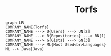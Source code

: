 <h1 align="center">Torfs</h1>

```mermaid
graph LR
COMPANY_NAME{Torfs}
COMPANY_NAME ---> U{Users} ---> UN[2]
COMPANY_NAME ---> R{Repositories} ---> RN[1]
COMPANY_NAME ---> G{Gists} ---> GN[3]
COMPANY_NAME ---> ML{Most Used<br>Languages}
ML --> Java[Java]
```
